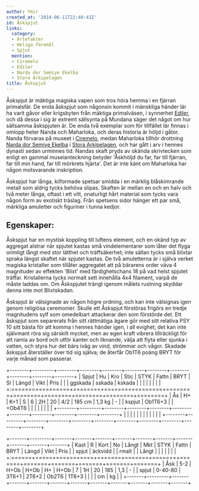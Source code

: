 ```yaml
---
author: Ymir
created_at: '2014-06-11T22:40:43Z'
id: Åskspjut
links:
  category:
  - Artefakter
  - Heliga föremål
  - Spjut
  mention:
  - Ciremelo
  - Ediler
  - Narda dor Semiye Ekelba
  - Stora Arkipelagen
title: Åskspjut
---
```


Åskspjut är mäktiga magiska vapen som tros höra hemma i en fjärran primalsfär. De enda åskspjut som
någonsin kommit i mänskliga händer lär ha varit gåvor eller krigsbyten från mäktiga primalväsen, i
synnerhet [Ediler], och då dessa i sig är extremt sällsynta på Mundana säger det något om hur
sällsamma åskspjuten är. De enda två exemplar som för tillfället lär finnas i omlopp heter Nanda och
Maharloka, och deras historia är höljd i gåtor. Nanda förvaras på museet i [Ciremelo], medan
Maharloka tillhör drottning [Narda dor Semiye Ekelba] i [Stora Arkipelagen], och har gått i arv i
hennes dynasti sedan urminnes tid. Nandas skaft pryds av okända skrivtecken som enligt en gammal
museianteckning betyder 'Åskhöljd du far, far till fjärran, far till min hand, far till mörkrets
hjärta'. Det är inte känt om Maharloka har någon motsvarande inskription.

Åskspjut har långa, kilformade spetsar smidda i en märklig blåskimrande metall som aldrig tycks
behöva slipas. Skaften är mellan en och en halv och två meter långa, oftast i ett vitt, onaturligt
hårt material som tycks vara någon form av exotiskt träslag. Från spetsens sidor hänger ett par små,
märkliga amuletter och figuriner i tunna kedjor.

Egenskaper:
-----------

Åskspjut har en mystisk koppling till luftens element, och en okänd typ av aggregat alstrar när
spjutet kastas små vindelementarer som låter det flyga orimligt långt med stor lätthet och
träffsäkerhet; inte sällan tycks små blixtar spraka längst skaftet när spjutet kastas. De två
amuletterna är i själva verket magiska kristaller som tillåter aggregatet att på bärarens order väva
4 magnituder av effekten 'Blixt' med färdighetschans 18 på vad helst spjutet träffar. Kristallerna
tycks normalt sett innehålla 4x4 filament, varpå de måste laddas om. Om Åskspjutet trängt igenom
målets rustning skyddar denna inte mot Blixtskadan.

Åskspjut är välsignade av någon högre ordning, och kan inte välsignas igen genom religiösa
ceremonier. Skulle ett Åskspjut förstöras frigörs en tredje magnitudens sylf som omedelbart
attackerar den som förstörde det. Ett åskspjut som separerats från sitt rättmätiga ägare gör med
sitt relativa PSY 10 sitt bästa för att komma i hennes händer igen, i all evighet; det kan inte
självmant röra sig särskilt mycket, men av egen kraft vibrera tillräckligt för att ramla av bord och
utför kanter och liknande, välja att flyta eller sjunka i vatten, och styra hur det bärs iväg av
vind, strömmar och vågor. Skadade åskspjut återställer över tid sig själva; de återfår Ob1T6 poäng
BRYT för varje månad som passerar.

+--------+---------+--------+--------+--------+--------+--------+--------+--------+--------+--------+
| Spjut  | Hu      | Kro    | Stic   | STYK   | Fattn  | BRYT   | SI     | Längd  | Vikt   | Pris   |
|        | ggskada | sskada | kskada |        |        |        |        |        |        |        |
+:=======+=========+========+========+========+========+========+========+========+========+========+
| Ås     | H+      | K+1    | S      | 6      | 2H     | 20     | 4/2    | 185 cm | 1,3 kg | \-     |
| kspjut | Ob1T6+3 |        | +Ob4T6 |        |        |        |        |        |        |        |
+--------+---------+--------+--------+--------+--------+--------+--------+--------+--------+--------+
|        |         |        |        |        |        |        |        |        |        |        |
+--------+---------+--------+--------+--------+--------+--------+--------+--------+--------+--------+

+-------+---------+-------+-------+-------+-------+-------+-------+-------+-------+-------+-------+
| Kast  | R       | Kort  | No    | Långt | Mkt   | STYK  | Fattn | BRYT  | Längd | Vikt  | Pris  |
| spjut | äckvidd |       | rmalt |       | Långt |       |       |       |       |       |       |
+:======+=========+=======+=======+=======+=======+=======+=======+=======+=======+=======+=======+
| Åsk   | 5-2     | H+Ob  | H+Ob  | H+    | H+Ob  | 7     | 1H    | 20    | 185   | 1,3   | \-    |
| spjut | 0-40-80 | 3T6+1 | 2T6+2 | Ob2T6 | 1T6+3 |       |       |       | cm    | kg    |       |
+-------+---------+-------+-------+-------+-------+-------+-------+-------+-------+-------+-------+

  [Ediler]: Ediler
  [Ciremelo]: Ciremelo
  [Narda dor Semiye Ekelba]: Narda_dor_Semiye_Ekelba
  [Stora Arkipelagen]: Stora_Arkipelagen
